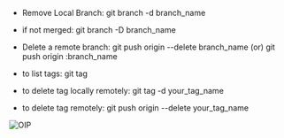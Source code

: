 - Remove Local Branch:
 git branch -d branch_name
- if not merged:
git branch -D branch_name


- Delete a remote branch:
  git push origin --delete branch_name
  (or)
  git push origin :branch_name

- to list tags:
git tag


- to delete tag locally remotely:
git tag -d your_tag_name
- to delete tag remotely:
git push origin --delete your_tag_name

![OIP](https://github.com/dohaseif2/lab2/assets/92125041/9f887071-6cff-48e7-91c6-5ea555e1ff16)
